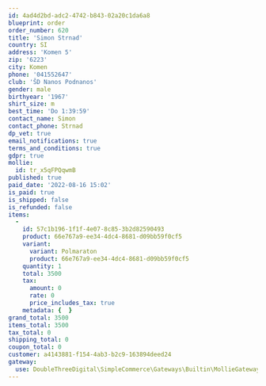 ```yaml
---
id: 4ad4d2bd-adc2-4742-b843-02a20c1da6a8
blueprint: order
order_number: 620
title: 'Simon Strnad'
country: SI
address: 'Komen 5'
zip: '6223'
city: Komen
phone: '041552647'
club: 'ŠD Nanos Podnanos'
gender: male
birthyear: '1967'
shirt_size: m
best_time: 'Do 1:39:59'
contact_name: Simon
contact_phone: Strnad
dp_vet: true
email_notifications: true
terms_and_conditions: true
gdpr: true
mollie:
  id: tr_x5qFPQqwmB
published: true
paid_date: '2022-08-16 15:02'
is_paid: true
is_shipped: false
is_refunded: false
items:
  -
    id: 57c1b196-1f1f-4e07-8c85-3b2d82590493
    product: 66e767a9-ee34-4dc4-8681-d09bb59f0cf5
    variant:
      variant: Polmaraton
      product: 66e767a9-ee34-4dc4-8681-d09bb59f0cf5
    quantity: 1
    total: 3500
    tax:
      amount: 0
      rate: 0
      price_includes_tax: true
    metadata: {  }
grand_total: 3500
items_total: 3500
tax_total: 0
shipping_total: 0
coupon_total: 0
customer: a4143881-f154-4ab3-b2c9-163894deed24
gateway:
  use: DoubleThreeDigital\SimpleCommerce\Gateways\Builtin\MollieGateway
---
```

